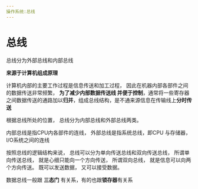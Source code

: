 ```yaml
---
操作系统:总线 
---
```


# 总线

总线分为外部总线和内部总线

**来源于计算机组成原理**

计算机内部的主要工作过程是信息传送和加工过程， 因此在机器内部各部件之间的数据传送非常频繁， **为了减少内部数据传送线 并便于控制**，通常将一些寄存器之间数据传送的通路加以**归并**，组成总线结构，是不通来源信息在传输线上**分时传送**

根据总线所处的位置， 总线分为内部总线和外部总线两类。

内部总线是指CPU内各部件的连线， 外部总线是指系统总线，即CPU 与存储器， I/O系统之间的连线

按照总线的逻辑结构来说， 总线可以分为单向传送总线和双向传送总线， 所谓单向传送总线， 就是心细只能向一个方向传送， 所谓双向总线， 就是信息可以向两个方向传送。 既可以发送数据， 又可以接受数据。

数据总线一般跟 **三态门** 有关系，有的也跟**锁存器**有关系



